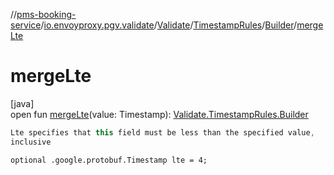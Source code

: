 //[pms-booking-service](../../../../../index.md)/[io.envoyproxy.pgv.validate](../../../index.md)/[Validate](../../index.md)/[TimestampRules](../index.md)/[Builder](index.md)/[mergeLte](merge-lte.md)

# mergeLte

[java]\
open fun [mergeLte](merge-lte.md)(value: Timestamp): [Validate.TimestampRules.Builder](index.md)

```kotlin
Lte specifies that this field must be less than the specified value,
inclusive

```
`optional .google.protobuf.Timestamp lte = 4;`